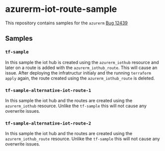 # azurerm-iot-route-sample

This repository contains samples for the `azurerm` [Bug 12439]( https://github.com/terraform-providers/terraform-provider-azurerm/issues/12439)

## Samples

### `tf-sample`

In this sample the iot hub is created using the `azurerm_iothub` resource and later on a route is added with the `azurerm_iothub_route`.
This will cause an issue. After deploying the infratructur initialy and the running `terraform apply` again, the route created using the  `azurerm_iothub_route` is deleted.

### `tf-sample-alternative-iot-route-1`

In this sample the iot hub and the routes are created using the `azurerm_iothub` resource. Unlike the `tf-sample` this will not cause any overwrite issues.

### `tf-sample-alternative-iot-route-2`

In this sample the iot hub and the routes are created using the `azurerm_iothub_route` resource. Unlike the `tf-sample` this will not cause any overwrite issues.

